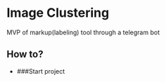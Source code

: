 # Image Clustering

MVP of markup(labeling) tool through a telegram bot

## How to?
- ###Start project